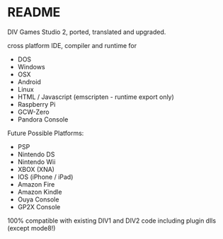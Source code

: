 # README #

DIV Games Studio 2, ported, translated and upgraded. 

cross platform IDE, compiler and runtime for

* DOS
* Windows
* OSX
* Android
* Linux
* HTML / Javascript (emscripten - runtime export only)
* Raspberry Pi
* GCW-Zero
* Pandora Console


Future Possible Platforms:

* PSP
* Nintendo DS
* Nintendo Wii
* XBOX (XNA)
* IOS (iPhone / iPad)
* Amazon Fire
* Amazon Kindle
* Ouya Console
* GP2X Console



100% compatible with existing DIV1 and DIV2 code including plugin dlls (except mode8!)